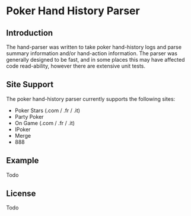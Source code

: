 Poker Hand History Parser
=========================

Introduction
------------

The hand-parser was written to take poker hand-history logs and parse summary information and/or hand-action information. The parser was generally designed to be fast, and in some places this may have affected code read-ability, however there are extensive unit tests.

Site Support
------------

The poker hand-history parser currently supports the following sites:

 * Poker Stars (.com / .fr / .it)
 * Party Poker
 * On Game (.com / .fr / .it)
 * IPoker
 * Merge
 * 888

Example
-------

Todo

License
-------

Todo